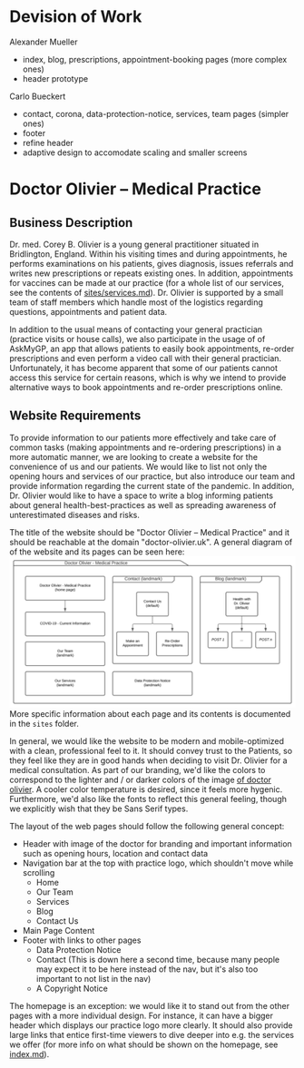 # Devision of Work

Alexander Mueller  
- index, blog, prescriptions, appointment-booking pages (more complex ones)  
- header prototype  


Carlo Bueckert  
- contact, corona, data-protection-notice, services, team pages (simpler ones)  
- footer  
- refine header  
- adaptive design to accomodate scaling and smaller screens  




# Doctor Olivier &ndash; Medical Practice

## Business Description

Dr. med. Corey B. Olivier is a young general practitioner situated in Bridlington, England. Within his visiting times and during appointments, he performs examinations on his patients, gives diagnosis, issues referrals and writes new prescriptions or repeats existing ones. In addition, appointments for vaccines can be made at our practice (for a whole list of our services, see the contents of [sites/services.md](sites/services.md)). Dr. Olivier is supported by a small team of staff members which handle most of the logistics regarding questions, appointments and patient data. 

In addition to the usual means of contacting your general practician (practice visits or house calls), we also participate in the usage of of AskMyGP, an app that allows patients to easily book appointments, re-order prescriptions and even perform a video call with their general practician. Unfortunately, it has become apparent that some of our patients cannot access this service for certain reasons, which is why we intend to provide alternative ways to book appointments and re-order prescriptions online.

## Website Requirements

To provide information to our patients more effectively and take care of common tasks (making appointments and re-ordering prescriptions) in a more automatic manner, we are looking to create a website for the convenience of us and our patients. We would like to list not only the opening hours and services of our practice, but also introduce our team and provide information regarding the current state of the pandemic. In addition, Dr. Olivier would like to have a space to write a blog informing patients about general health-best-practices as well as spreading awareness of unterestimated diseases and risks.

The title of the website should be "Doctor Olivier &ndash; Medical Practice" and it should be reachable at the domain "doctor-olivier.uk". A general diagram of of the website and its pages can be seen here:
![Website Design Diagram](Website-Design-Diagram.svg)
More specific information about each page and its contents is documented in the `sites` folder.

In general, we would like the website to be modern and mobile-optimized with a clean, professional feel to it. It should convey trust to the Patients, so they feel like they are in good hands when deciding to visit Dr. Olivier for a medical consultation. As part of our branding, we'd like the colors to correspond to the lighter and / or darker colors of the image [of doctor olivier](images/doctor-olivier.jpg). A cooler color temperature is desired, since it feels more hygenic. Furthermore, we'd also like the fonts to reflect this general feeling, though we explicitly wish that they be Sans Serif types.

The layout of the web pages should follow the following general concept:
- Header with image of the doctor for branding and important information such as opening hours, location and contact data
- Navigation bar at the top with practice logo, which shouldn't move while scrolling
    - Home
    - Our Team
    - Services
    - Blog
    - Contact Us
- Main Page Content
- Footer with links to other pages
    - Data Protection Notice
    - Contact (This is down here a second time, because many people may expect it to be here instead of the nav, but it's also too important to not list in the nav)
    - A Copyright Notice

The homepage is an exception: we would like it to stand out from the other pages with a more individual design. For instance, it can have a bigger header which displays our practice logo more clearly. It should also provide large links that entice first-time viewers to dive deeper into e.g. the services we offer (for more info on what should be shown on the homepage, see [index.md](sites/index.md)).
